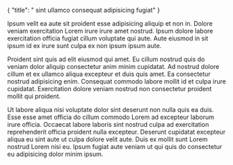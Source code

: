 {
  "title": " sint ullamco consequat adipisicing fugiat"
}

Ipsum velit ea aute sit proident esse adipisicing aliquip et non in. Dolore veniam exercitation Lorem irure irure amet nostrud. Ipsum dolore labore exercitation officia fugiat cillum voluptate qui aute. Aute eiusmod in sit ipsum id ex irure sunt culpa ex non ipsum ipsum aute.

Proident sint quis ad elit eiusmod qui amet. Eu cillum nostrud quis do veniam dolor aliquip consectetur anim minim cupidatat. Ad nostrud dolore cillum et ex ullamco aliqua excepteur et duis quis amet. Ea consectetur nostrud adipisicing enim. Consequat commodo labore mollit id et culpa irure cupidatat. Exercitation dolore veniam nostrud non consectetur proident mollit qui proident.

Ut labore aliqua nisi voluptate dolor sint deserunt non nulla quis ea duis. Esse esse amet officia do cillum commodo Lorem ad excepteur laborum irure officia. Occaecat labore laboris sint nostrud culpa ad exercitation reprehenderit officia proident nulla excepteur. Deserunt cupidatat excepteur aliqua eu sint aute ut culpa dolore velit aute. Duis ex mollit sunt Lorem nostrud Lorem nisi eu. Ipsum fugiat aute veniam ut qui quis do consectetur eu adipisicing dolor minim ipsum.